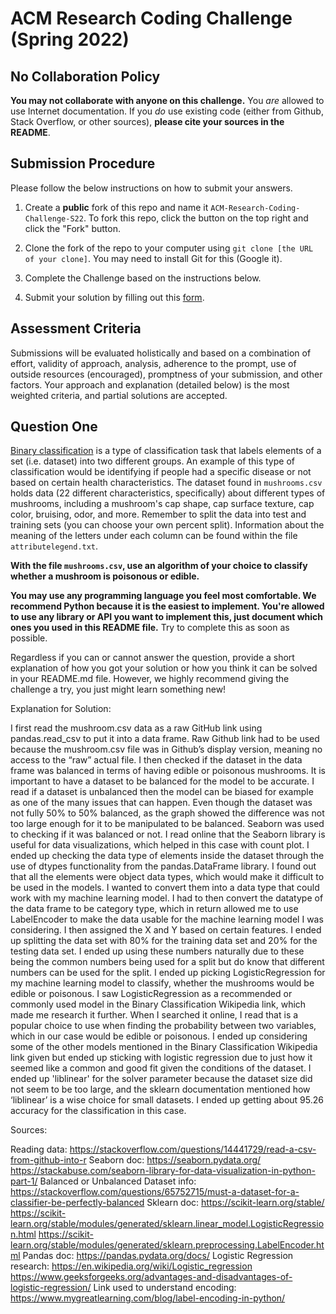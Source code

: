 # ACM Research Coding Challenge (Spring 2022)

## [](https://github.com/ACM-Research/-DRAFT-Coding-Challenge-S22#no-collaboration-policy)No Collaboration Policy

**You may not collaborate with anyone on this challenge.**  You  _are_  allowed to use Internet documentation. If you  _do_  use existing code (either from Github, Stack Overflow, or other sources),  **please cite your sources in the README**.

## [](https://github.com/ACM-Research/-DRAFT-Coding-Challenge-S22#submission-procedure)Submission Procedure

Please follow the below instructions on how to submit your answers.

1.  Create a  **public**  fork of this repo and name it  `ACM-Research-Coding-Challenge-S22`. To fork this repo, click the button on the top right and click the "Fork" button.

2.  Clone the fork of the repo to your computer using  `git clone [the URL of your clone]`. You may need to install Git for this (Google it).

3.  Complete the Challenge based on the instructions below.

4.  Submit your solution by filling out this [form](https://acmutd.typeform.com/to/uTpjeA8G).

## Assessment Criteria 

Submissions will be evaluated holistically and based on a combination of effort, validity of approach, analysis, adherence to the prompt, use of outside resources (encouraged), promptness of your submission, and other factors. Your approach and explanation (detailed below) is the most weighted criteria, and partial solutions are accepted. 

## [](https://github.com/ACM-Research/-DRAFT-Coding-Challenge-S22#question-one)Question One

[Binary classification](https://en.wikipedia.org/wiki/Binary_classification) is a type of classification task that labels elements of a set (i.e. dataset) into two different groups. An example of this type of classification would be identifying if people had a specific disease or not based on certain health characteristics. The dataset found in `mushrooms.csv` holds data (22 different characteristics, specifically) about different types of mushrooms, including a mushroom's cap shape, cap surface texture, cap color, bruising, odor, and more. Remember to split the data into test and training sets (you can choose your own percent split). Information about the meaning of the letters under each column can be found within the file `attributelegend.txt`.

**With the file `mushrooms.csv`, use an algorithm of your choice to classify whether a mushroom is poisonous or edible.**

**You may use any programming language you feel most comfortable. We recommend Python because it is the easiest to implement. You're allowed to use any library or API you want to implement this, just document which ones you used in this README file.** Try to complete this as soon as possible.

Regardless if you can or cannot answer the question, provide a short explanation of how you got your solution or how you think it can be solved in your README.md file. However, we highly recommend giving the challenge a try, you just might learn something new!

Explanation for Solution:

I first read the mushroom.csv data as a raw GitHub link using pandas.read_csv to put it into a data frame.  Raw Github link had to be used because the mushroom.csv file was in Github’s display version, meaning no access to the  “raw” actual file.  I then checked if the dataset in the data frame was balanced in terms of having edible or poisonous mushrooms. It is important to have a dataset to be balanced for the model to be accurate. I read if a dataset is unbalanced then the model can be biased for example as one of the many issues that can happen. Even though the dataset was not fully 50% to 50% balanced, as the graph showed the difference was not too large enough for it to be manipulated to be balanced. Seaborn was used to checking if it was balanced or not. I read online that the Seaborn library is useful for data visualizations, which helped in this case with count plot. I ended up checking the data type of elements inside the dataset through the use of dtypes functionality from the pandas.DataFrame library. I found out that all the elements were object data types, which would make it difficult to be used in the models. I wanted to convert them into a data type that could work with my machine learning model. I had to then convert the datatype of the data frame to be category type, which in return allowed me to use LabelEncoder to make the data usable for the machine learning model I was considering. I then assigned the X and Y based on certain features. I ended up splitting the data set with  80% for the training data set and 20% for the testing data set. I ended up using these numbers naturally due to these being the common numbers being used for a split but do know that different numbers can be used for the split. I ended up picking LogisticRegression for my machine learning model to classify, whether the mushrooms would be edible or poisonous. I saw LogisticRegression as a recommended or commonly used model in the Binary Classification Wikipedia link, which made me research it further. When I searched it online, I read that is a popular choice to use when finding the probability between two variables, which in our case would be edible or poisonous. I ended up considering some of the other models mentioned in the Binary Classification Wikipedia link given but ended up sticking with logistic regression due to just how it seemed like a common and good fit given the conditions of the dataset. I ended up 'liblinear' for the solver parameter because the dataset size did not seem to be too large, and the sklearn documentation mentioned how ‘liblinear’ is a wise choice for small datasets. I ended up getting about 95.26 accuracy for the classification in this case.


Sources: 

Reading data:
https://stackoverflow.com/questions/14441729/read-a-csv-from-github-into-r
Seaborn doc:
https://seaborn.pydata.org/
https://stackabuse.com/seaborn-library-for-data-visualization-in-python-part-1/
Balanced or Unbalanced Dataset info:
https://stackoverflow.com/questions/65752715/must-a-dataset-for-a-classifier-be-perfectly-balanced
Sklearn doc:
https://scikit-learn.org/stable/
https://scikit-learn.org/stable/modules/generated/sklearn.linear_model.LogisticRegression.html
https://scikit-learn.org/stable/modules/generated/sklearn.preprocessing.LabelEncoder.html
Pandas doc:
https://pandas.pydata.org/docs/
Logistic Regression research:
https://en.wikipedia.org/wiki/Logistic_regression
https://www.geeksforgeeks.org/advantages-and-disadvantages-of-logistic-regression/
Link used to understand encoding:
https://www.mygreatlearning.com/blog/label-encoding-in-python/


